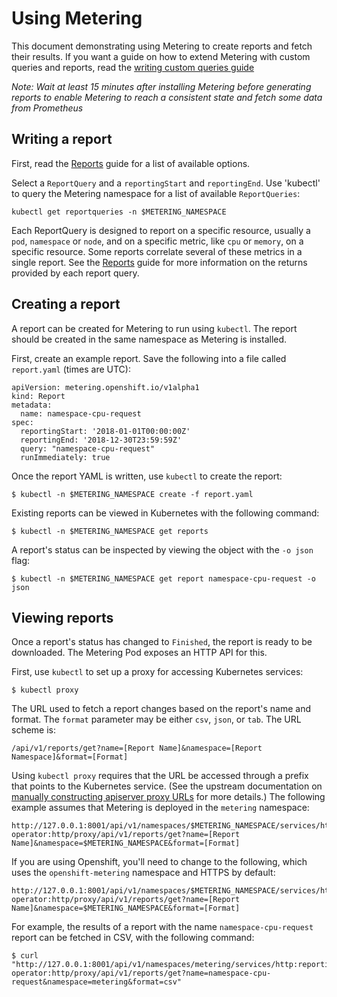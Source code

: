 # Using Metering

This document demonstrating using Metering to create reports and fetch their results.
If you want a guide on how to extend Metering with custom queries and reports, read the [writing custom queries guide][writing-custom-queries]

*Note: Wait at least 15 minutes after installing Metering before generating reports to enable Metering to reach a consistent state and fetch some data from Prometheus*

## Writing a report

First, read the [Reports][report-md] guide for a list of available options.

Select a `ReportQuery` and a `reportingStart` and `reportingEnd`.
Use 'kubectl' to query the Metering namespace for a list of available  `ReportQueries`:

```
kubectl get reportqueries -n $METERING_NAMESPACE
```

Each ReportQuery is designed to report on a specific resource, usually a `pod`, `namespace` or `node`, and on a specific metric, like `cpu` or `memory`, on a specific resource. Some reports correlate several of these metrics in a single report. See the [Reports][report-md] guide for more information on the returns provided by each report query.

## Creating a report

A report can be created for Metering to run using `kubectl`.
The report should be created in the same namespace as Metering is installed.

First, create an example report. Save the following into a file called `report.yaml` (times are UTC):

```
apiVersion: metering.openshift.io/v1alpha1
kind: Report
metadata:
  name: namespace-cpu-request
spec:
  reportingStart: '2018-01-01T00:00:00Z'
  reportingEnd: '2018-12-30T23:59:59Z'
  query: "namespace-cpu-request"
  runImmediately: true
```

Once the report YAML is written, use `kubectl` to create the report:

```
$ kubectl -n $METERING_NAMESPACE create -f report.yaml
```

Existing reports can be viewed in Kubernetes with the following command:

```
$ kubectl -n $METERING_NAMESPACE get reports
```

A report's status can be inspected by viewing the object with the `-o json`
flag:

```
$ kubectl -n $METERING_NAMESPACE get report namespace-cpu-request -o json
```

## Viewing reports

Once a report's status has changed to `Finished`, the report is ready to be
downloaded. The Metering Pod exposes an HTTP API for this.

First, use `kubectl` to set up a proxy for accessing Kubernetes services:

```
$ kubectl proxy
```

The URL used to fetch a report changes based on the report's name and format.
The `format` parameter may be either `csv`, `json`, or `tab`. The URL scheme is:

```
/api/v1/reports/get?name=[Report Name]&namespace=[Report Namespace]&format=[Format]
```

Using `kubectl proxy` requires that the URL be accessed through a prefix that
points to the Kubernetes service. (See the upstream documentation on
[manually constructing apiserver proxy URLs][accessing-services] for more details.) The following example assumes that Metering is deployed in the `metering` namespace:

```
http://127.0.0.1:8001/api/v1/namespaces/$METERING_NAMESPACE/services/http:reporting-operator:http/proxy/api/v1/reports/get?name=[Report Name]&namespace=$METERING_NAMESPACE&format=[Format]
```

If you are using Openshift, you'll need to change to the following, which uses the `openshift-metering` namespace and HTTPS by default:

```
http://127.0.0.1:8001/api/v1/namespaces/$METERING_NAMESPACE/services/https:reporting-operator:http/proxy/api/v1/reports/get?name=[Report Name]&namespace=$METERING_NAMESPACE&format=[Format]
```

For example, the results of a report with the name `namespace-cpu-request` report can be fetched in
CSV, with the following command:

```
$ curl "http://127.0.0.1:8001/api/v1/namespaces/metering/services/http:reporting-operator:http/proxy/api/v1/reports/get?name=namespace-cpu-request&namespace=metering&format=csv"
```


[accessing-services]: https://kubernetes.io/docs/tasks/administer-cluster/access-cluster-services/#manually-constructing-apiserver-proxy-urls
[report-md]: report.md
[writing-custom-queries]: writing-custom-queries.md
